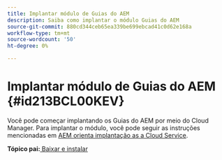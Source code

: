 ```yaml
---
title: Implantar módulo de Guias do AEM
description: Saiba como implantar o módulo Guias do AEM
source-git-commit: 880cd344ceb65ea339be699ebcad41c0d62e168a
workflow-type: tm+mt
source-wordcount: '50'
ht-degree: 0%

---
```


# Implantar módulo de Guias do AEM {#id213BCL00KEV}

Você pode começar implantando os Guias do AEM por meio do Cloud Manager. Para implantar o módulo, você pode seguir as instruções mencionadas em [AEM orienta implantação as a Cloud Service](https://experienceleague.adobe.com/docs/experience-manager-xml-documentation-learn/tutorials/release-info/release-notes/cloud-release-notes/deploy-xml-on-aemaacs.html).

**Tópico pai:**[ Baixar e instalar](download-install.md)
